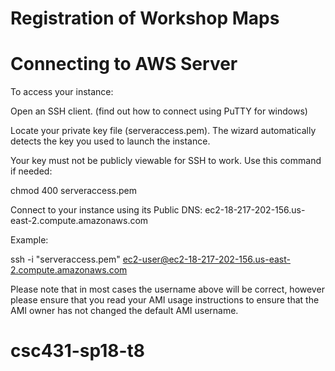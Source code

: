 # Registration of Workshop Maps
# Connecting to AWS Server
To access your instance:

Open an SSH client. (find out how to connect using PuTTY for windows)

Locate your private key file (serveraccess.pem). The wizard automatically detects the key you used to launch the instance.

Your key must not be publicly viewable for SSH to work. Use this command if needed:

chmod 400 serveraccess.pem

Connect to your instance using its Public DNS:
ec2-18-217-202-156.us-east-2.compute.amazonaws.com

Example:

ssh -i "serveraccess.pem" ec2-user@ec2-18-217-202-156.us-east-2.compute.amazonaws.com


Please note that in most cases the username above will be correct, however please ensure that you read your AMI usage instructions to ensure that the AMI owner has not changed the default AMI username.

# csc431-sp18-t8
